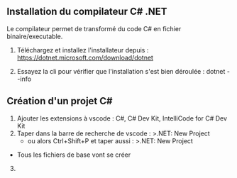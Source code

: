 ## **Installation du compilateur C# .NET**
Le compilateur permet de transformé du code C# en fichier binaire/executable.

1. Téléchargez et installez l'installateur depuis : https://dotnet.microsoft.com/download/dotnet

2. Essayez la cli pour vérifier que l'installation s'est bien déroulée : dotnet --info



## **Création d'un projet C#**
1. Ajouter les extensions à vscode : C#, C# Dev Kit, IntelliCode for C# Dev Kit
2. Taper dans la barre de recherche de vscode : >.NET: New Project
    * ou alors Ctrl+Shift+P et taper aussi : >.NET: New Project
* Tous les fichiers de base vont se créer 
3. 